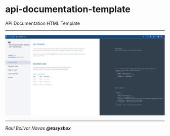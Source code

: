# api-documentation-template

API Documentation HTML Template

---

![img.png](img.png)

---
*Raul Bolivar Navas **@rasysbox***
